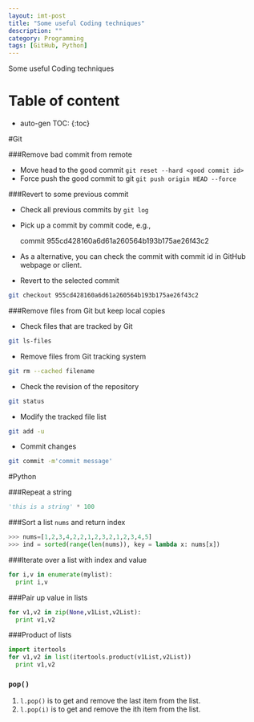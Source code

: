 ```yaml
---
layout: imt-post
title: "Some useful Coding techniques"
description: ""
category: Programming
tags: [GitHub, Python]
---
```

Some useful Coding techniques

# Table of content
* auto-gen TOC:
{:toc}

#Git

###Remove bad commit from remote
- Move head to the good commit `git reset --hard <good commit id>`
- Force push the good commit to git `git push origin HEAD --force`

###Revert to some previous commit
- Check all previous commits by `git log`
- Pick up a commit by commit code, e.g., 

	commit 955cd428160a6d61a260564b193b175ae26f43c2

- As a alternative, you can check the commit with commit id in GitHub webpage or client.
- Revert to the selected commit
```bash
git checkout 955cd428160a6d61a260564b193b175ae26f43c2
```

###Remove files from Git but keep local copies
- Check files that are tracked by Git
```bash
git ls-files
```

- Remove files from Git tracking system
```bash
git rm --cached filename
```

- Check the revision of the repository
```bash
git status
```

- Modify the tracked file list
```bash
git add -u
```

- Commit changes
```bash
git commit -m'commit message'
```

#Python

###Repeat a string
```python
'this is a string' * 100
```

###Sort a list `nums` and return index
```python
>>> nums=[1,2,3,4,2,2,1,2,3,2,1,2,3,4,5]
>>> ind = sorted(range(len(nums)), key = lambda x: nums[x])
```

###Iterate over a list with index and value
```python
for i,v in enumerate(mylist):
  print i,v
```

###Pair up value in lists
```python
for v1,v2 in zip(None,v1List,v2List):
  print v1,v2
```

###Product of lists
```python
import itertools
for v1,v2 in list(itertools.product(v1List,v2List))
  print v1,v2 
```

### `pop()`
1. `l.pop()` is to get and remove the last item from the list.
1. `l.pop(i)` is to get and remove the ith item from the list.
